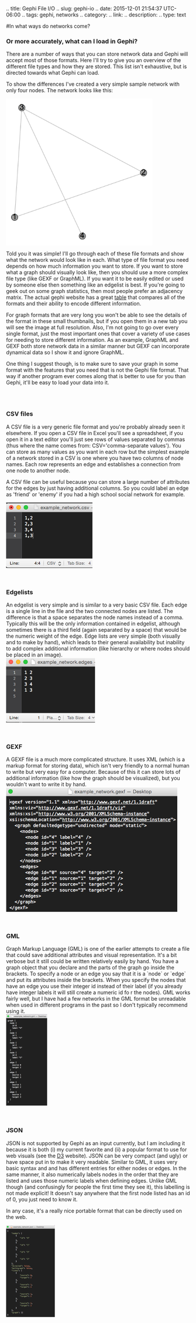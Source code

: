 .. title: Gephi File I/O
.. slug: gephi-io
.. date: 2015-12-01 21:54:37 UTC-06:00
.. tags: gephi, networks
.. category: 
.. link: 
.. description: 
.. type: text

#In what ways do networks come?

### Or more accurately, what can I load in Gephi?

There are a number of ways that you can store network data and Gephi will accept most of those
formats. Here I'll try to give you an overview of the different file types and how they are stored.
This list isn't exhaustive, but is directed towards what Gephi can load.

To show the differences I've created a very simple sample network with only four nodes. The network
looks like this:

<img src='/images/example_network.png' style='width:400px;' align='middle'/>

Told you it was simple! I'll go through each of these file formats and show what the network would
look like in each. What type of file format you need depends on how much information you want to
store. If you want to store what a graph should visually look like, then you should use a more
complex file type (like GEXF or GraphML). If you want it to be easily edited or used by someone else
then something like an edgelist is best. If you're going to geek out on some graph statistics, then
most people prefer an adjacency matrix. The actual gephi website has a great
[table](http://gephi.org/images/graph-format-table-comparison.png) that compares all of the formats
and their ability to encode different information. 

For graph formats that are very long you won't be
able to see the details of the format in these small thumbnails, but if you open them in a new tab
you will see the image at full resolution. Also, I'm not going to go over every single format, just
the most important ones that cover a variety of use cases for needing to store different
information. As an example, GraphML and GEXF both store network data in a similar manner but GEXF
can incorporate dynamical data so I show it and ignore GraphML.

One thing I suggest though, is to make sure to save your
graph in some format with the features that you need that is not the Gephi file format. That way if
another program ever comes along that is better to use for you than Gephi, it'll be easy to load
your data into it.

<div class="row" style='padding-top:30px;padding-bottom:30px;'>
<!-- title -->
<div class="col-md-8">
<h3>CSV files</h3>
A CSV file is a very generic file format and you're probably already seen it elsewhere. If you open
a CSV file in Excel you'll see a spreadsheet, if you open it in a text editor you'll just see rows
of values separated by commas (thus where the name comes from: CSV='comma-separate values'). You can
store as many values as you want in each row but the simplest example of a network stored in a CSV
is one where you have two columns of node names. Each row represents an edge and establishes a  connection 
from one node to another node.

A CSV file can be useful because you can store a large number of attributes for the edges by just
having additional columns. So you could label an edge as 'friend' or 'enemy' if you had a high
school social network for example.
</div>
<!-- image -->
<div class="col-md-4">
<img src='/images/network_csv.png'/>
</div>
<!-- End the first row -->
</div>


<div class="row" style='padding-bottom:30px;'>
<!-- title -->
<div class="col-md-8">
<h3>Edgelists</h3>
An edgelist is very simple and is similar to a very basic CSV file. Each edge is a single line in
the file and the two connected nodes are listed. The difference is that a space separates the node
names instead of a comma. Typically this will be the only information contained in edgelist,
although sometimes there is a third field (again separated by a space) that would be the numeric
weight of the edge. Edge lists are very simple (both visually and to make by hand), which leads to
their general availability but inability to add complex additional information (like hierarchy or
where nodes should be placed in an image).
</div>
<!-- image -->
<div class="col-md-4">
<img src='/images/network_edges.png'/>
</div>
<!-- End the first row -->
</div>

<div class="row" style='padding-bottom:30px;'>
<!-- title -->
<div class="col-md-8">
<h3>GEXF</h3>
A GEXF file is a much more complicated structure. It uses XML (which is a markup format for storing data), which isn't very friendly to a normal human to write but very easy for a computer. Because of this it can store lots of additional information (like how the graph should be visualized), but you wouldn't want to write it by hand. 
</div>
<!-- image -->
<div class="col-md-4">
<img src='/images/network_gexf.png'/>
</div>
<!-- End the first row -->
</div>

<div class="row" style='padding-bottom:30px;'>
<!-- title -->
<div class="col-md-8">
<h3>GML</h3>
Graph Markup Language (GML) is one of the earlier attempts to create a file that could save
additional attributes and visual representation. It's a bit verbose but it still could be written
relatively easily by hand. You have a graph object that you declare and the parts of the graph go
inside the brackets.  To specify a node or an edge you say that it is a `node` or `edge` and put its
attributes inside the brackets. When you specify the nodes that have an edge you use their integer
id instead of their label (if you already have integer labels it will still create a numeric id fo
r the nodes). GML works fairly well, but I have had a few networks in the GML format be unreadable
when used in different programs in the past so I don't typically recommend using it.
</div>
<div class="col-md-4">
<img src='/images/network_gml.png'/ height=250px>
</div>
<!-- End the first row -->
</div>

<div class="row" style='padding-bottom:30px;'>
<!-- title -->
<div class="col-md-8">
<h3>JSON</h3>
JSON is not supported by Gephi as an input currently, but I am including it because it is both (i)
my current favorite and (ii) a popular format to use for web visuals (see the
<a href='http://bl.ocks.org/mbostock/4062045'>D3</a> website). JSON can be very compact (and ugly)
or have space put in to make it very readable. Similar to GML, it uses very basic syntax and and has
different entries for either nodes or edges. In the same manner, it also numerically labels nodes in
the order that they are listed and uses those numeric labels when defining edges. Unlike GML though
(and confusingly for people the first time they see it), this labelling is not made explicit! It
doesn't say anywhere that the first node listed has an id of 0, you just need to know it.

In any case, it's a really nice portable format that can be directly used on the web.
</div>
<div class="col-md-4">
<img src='/images/network_json.png'/ height=250px>
</div>
<!-- End the first row -->
</div>

